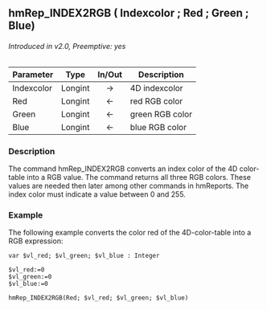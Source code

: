 ## hmRep_INDEX2RGB ( Indexcolor ; Red ; Green ; Blue)
###### Introduced in v2.0, Preemptive: yes

|Parameter|Type|In/Out|Description
|---|---|:---:|---
|Indexcolor|Longint|→|4D indexcolor
|Red|Longint|←|red RGB color
|Green|Longint|←|green RGB color
|Blue|Longint|←|blue RGB color

### Description
The command hmRep_INDEX2RGB converts an index color of the 4D color-table into a RGB value. The command returns all three RGB colors. These values are needed then later among other commands in hmReports. The index color must indicate a value between 0 and 255.

### Example
The following example converts the color red of the 4D-color-table into a RGB expression:

```4d
var $vl_red; $vl_green; $vl_blue : Integer

$vl_red:=0
$vl_green:=0
$vl_blue:=0

hmRep_INDEX2RGB(Red; $vl_red; $vl_green; $vl_blue)
```
